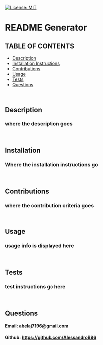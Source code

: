 

  <p align="center">

  [![License: MIT](https://img.shields.io/badge/License-MIT-yellow.svg)](https://opensource.org/licenses/MIT)
  
  </p>
  
  # README Generator

  ## TABLE OF CONTENTS

  - [Description](#description)
  - [Installation Instructions](#installation)
  - [Contributions](#contributions)
  - [Usage](#usage)
  - [Tests](#tests)
  - [Questions](#questions)

  </br>

  ## Description

  ### where the description goes

  </br>

  ## Installation

  ### Where the installation instructions go

  </br>

  ## Contributions

  ### where the contribution criteria goes

  </br>

  ## Usage
  
  ### usage info is displayed here

  </br>

  ## Tests

  ### test instructions go here

  </br>

  ## Questions

  #### Email: abelaj7196@gmail.com
  #### Github: https://github.com/AlessandroB96

  